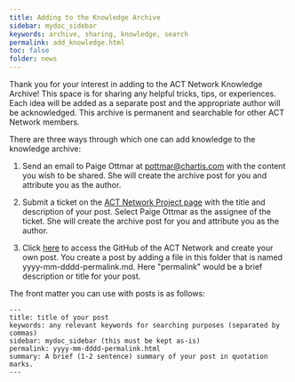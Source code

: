 ```yaml
---
title: Adding to the Knowledge Archive
sidebar: mydoc_sidebar
keywords: archive, sharing, knowledge, search
permalink: add_knowledge.html
toc: false
folder: news
---
```


Thank you for your interest in adding to the ACT Network Knowledge Archive! This space is for sharing any helpful tricks, tips, or experiences. Each idea will be added as a separate post and the appropriate author will be acknowledged. This archive is permanent and searchable for other ACT Network members.

There are three ways through which one can add knowledge to the knowledge archive:

1) Send an email to Paige Ottmar at <pottmar@chartis.com> with the content you wish to be shared. She will create the archive post for you and attribute you as the author.

2) Submit a ticket on the [ACT Network Project page](https://actnetwork.atlassian.net/projects/ACT/board) with the title and description of your post. Select Paige Ottmar as the assignee of the ticket. She will create the archive post for you and attribute you as the author.

3) Click [here](https://github.com/pottmar/ACT-test/tree/gh-pages/_posts) to access the GitHub of the ACT Network and create your own post. You create a post by adding a file in this folder that is named yyyy-mm-dddd-permalink.md. Here "permalink" would be a brief description or title for your post.

The front matter you can use with posts is as follows:

```
---
title: title of your post
keywords: any relevant keywords for searching purposes (separated by commas)
sidebar: mydoc_sidebar (this must be kept as-is)
permalink: yyyy-mm-dddd-permalink.html
summary: A brief (1-2 sentence) summary of your post in quotation marks.
---
```
